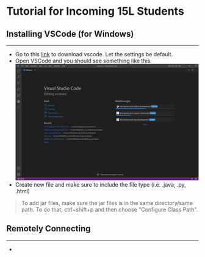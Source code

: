 # Tutorial for Incoming 15L Students 


## Installing VSCode (for Windows)
---
* Go to this [link](https://code.visualstudio.com/download) to download vscode. Let the settings be default. 
* Open VSCode and you should see something like this: ![Image](https://github.com/1618lip/cse15l-lab-reports/blob/main/Screenshot%202023-04-06%20193104.png?raw=true) 
* Create new file and make sure to include the file type (i.e. .java, .py, .html) 
> To add jar files, make sure the jar files is in the same directory/same path. To do that, ctrl+shift+p and then choose "Configure Class Path". 


## Remotely Connecting
---
* 
